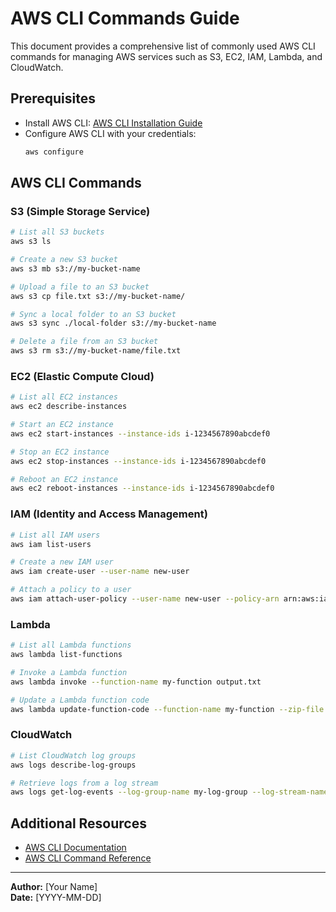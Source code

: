 # AWS CLI Commands Guide

This document provides a comprehensive list of commonly used AWS CLI commands for managing AWS services such as S3, EC2, IAM, Lambda, and CloudWatch.

## Prerequisites

- Install AWS CLI: [AWS CLI Installation Guide](https://docs.aws.amazon.com/cli/latest/userguide/install-cliv2.html)
- Configure AWS CLI with your credentials:
  ```sh
  aws configure
  ```

## AWS CLI Commands

### S3 (Simple Storage Service)
```sh
# List all S3 buckets
aws s3 ls

# Create a new S3 bucket
aws s3 mb s3://my-bucket-name

# Upload a file to an S3 bucket
aws s3 cp file.txt s3://my-bucket-name/

# Sync a local folder to an S3 bucket
aws s3 sync ./local-folder s3://my-bucket-name

# Delete a file from an S3 bucket
aws s3 rm s3://my-bucket-name/file.txt
```

### EC2 (Elastic Compute Cloud)
```sh
# List all EC2 instances
aws ec2 describe-instances

# Start an EC2 instance
aws ec2 start-instances --instance-ids i-1234567890abcdef0

# Stop an EC2 instance
aws ec2 stop-instances --instance-ids i-1234567890abcdef0

# Reboot an EC2 instance
aws ec2 reboot-instances --instance-ids i-1234567890abcdef0
```

### IAM (Identity and Access Management)
```sh
# List all IAM users
aws iam list-users

# Create a new IAM user
aws iam create-user --user-name new-user

# Attach a policy to a user
aws iam attach-user-policy --user-name new-user --policy-arn arn:aws:iam::aws:policy/AmazonS3FullAccess
```

### Lambda
```sh
# List all Lambda functions
aws lambda list-functions

# Invoke a Lambda function
aws lambda invoke --function-name my-function output.txt

# Update a Lambda function code
aws lambda update-function-code --function-name my-function --zip-file fileb://function.zip
```

### CloudWatch
```sh
# List CloudWatch log groups
aws logs describe-log-groups

# Retrieve logs from a log stream
aws logs get-log-events --log-group-name my-log-group --log-stream-name my-log-stream
```

## Additional Resources
- [AWS CLI Documentation](https://docs.aws.amazon.com/cli/latest/userguide/)
- [AWS CLI Command Reference](https://docs.aws.amazon.com/cli/latest/reference/)

---

**Author:** [Your Name]  
**Date:** [YYYY-MM-DD]

